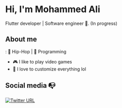 
# Hi, I'm Mohammed Ali 

Flutter developer | Software engineer :robot:. (In progress)


## About me 

: :black_heart: Hip-Hop | :blue_heart: Programming

- :video_game: I like to play video games
- :gem: I love to customize everything lol

## Social media :mailbox_with_no_mail:

[![Twitter URL](https://img.shields.io/twitter/url?color=%230072b1&label=connect&logo=linkedin&logoColor=%230072b1&style=flat-square&url=https%3A%2F%2Fwww.linkedin.com%2Fin%2Falejandro-ramirez-ciceros%2F)](www.linkedin.com/in/mohammedali2003)




